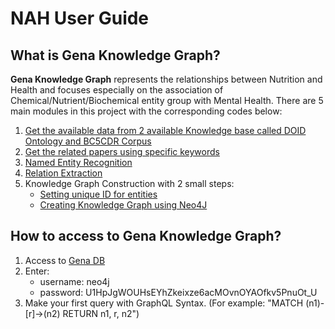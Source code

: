 # NAH User Guide

## What is Gena Knowledge Graph?
**Gena Knowledge Graph** represents the relationships between Nutrition and Health and focuses especially on the association of Chemical/Nutrient/Biochemical entity group with Mental Health. There are 5 main modules in this project with the corresponding codes below:
1. [Get the available data from 2 available Knowledge base called DOID Ontology and BC5CDR Corpus](https://github.com/ddlinh/gena-db/blob/main/src/%5Bcode%5D%20food_and_disease_data.ipynb)
2. [Get the related papers using specific keywords](https://github.com/ddlinh/gena-db/blob/main/src/%5Bcode%5D%20Get_and_Clean_Papers.ipynb)
3. [Named Entity Recognition](https://github.com/ddlinh/gena-db/blob/main/src/%5Bcode%5D%20Named_Entities_Recognition.ipynb)
4. [Relation Extraction](https://github.com/ddlinh/gena-db/blob/main/src/%5Bcode%5D%20Relation_Extraction.ipynb)
5. Knowledge Graph Construction with 2 small steps:
    * [Setting unique ID for entities](https://github.com/ddlinh/gena-db/blob/main/src/%5Bcode%5D%20Triple_Construction.ipynb)
    * [Creating Knowledge Graph using Neo4J](https://github.com/ddlinh/gena-db/blob/main/src/%5Bcode%5D%20GENA_KG.ipynb)

## How to access to Gena Knowledge Graph?
1. Access to [Gena DB](https://browser.neo4j.io/?connectURL=neo4j%2Bs%3A%2F%2Fneo4j%405cd8c3cd.databases.neo4j.io%2F)
2. Enter:
    * username: neo4j
    * password: U1HpJgWOUHsEYhZkeixze6acMOvnOYAOfkv5PnuOt_U
3. Make your first query with GraphQL Syntax. (For example: "MATCH (n1)-[r]->(n2) RETURN n1, r, n2")
